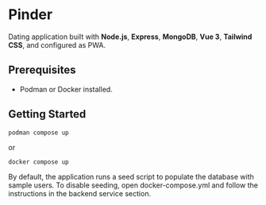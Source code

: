 # Pinder

Dating application built with **Node.js**, **Express**, **MongoDB**, **Vue 3**, **Tailwind CSS**, and configured as PWA.

## Prerequisites

- Podman or Docker installed.

## Getting Started

`podman compose up`

or

`docker compose up`

By default, the application runs a seed script to populate the database with sample users. To disable seeding, open docker-compose.yml and follow the instructions in the backend service section.